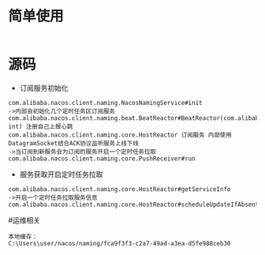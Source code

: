 # 简单使用```text```# 源码- 订阅服务初始化```textcom.alibaba.nacos.client.naming.NacosNamingService#init->内部会初始化几个定时任务区订阅服务com.alibaba.nacos.client.naming.beat.BeatReactor#BeatReactor(com.alibaba.nacos.client.naming.net.NamingProxy, int) 注册自己上报心跳com.alibaba.nacos.client.naming.core.HostReactor 订阅服务 内部使用 DatagramSocket结合ACK协议监听服务上线下线 ->当订阅到新服务会为订阅的服务开启一个定时任务拉取com.alibaba.nacos.client.naming.core.PushReceiver#run```- 服务获取开启定时任务拉取```textcom.alibaba.nacos.client.naming.core.HostReactor#getServiceInfo->开启一个定时任务拉取服务信息com.alibaba.nacos.client.naming.core.HostReactor#scheduleUpdateIfAbsent```#运维相关```text本地缓存：C:\Users\user/nacos/naming/fca9f3f3-c2a7-49ad-a3ea-d5fe988ceb30```
